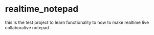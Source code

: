 # realtime_notepad
this is the test project to learn functionality to how to make realtime live collaborative notepad 

